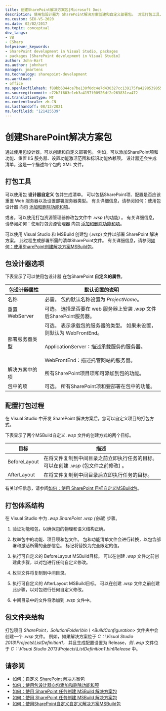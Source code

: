```yaml
---
title: 创建SharePoint解决方案包|Microsoft Docs
description: 使用包设计器为 SharePoint解决方案创建和自定义部署包。 浏览打包工具、设计器选项和文件夹结构。
ms.custom: SEO-VS-2020
ms.date: 02/02/2017
ms.topic: conceptual
dev_langs:
- VB
- CSharp
helpviewer_keywords:
- SharePoint development in Visual Studio, packages
- packages [SharePoint development in Visual Studio]
author: John-Hart
ms.author: johnhart
manager: jmartens
ms.technology: sharepoint-development
ms.workload:
- office
ms.openlocfilehash: f89bb6344ce7be130f0dc4e7d430327cc139175fa4298539855d5b37ec65f01c
ms.sourcegitcommit: c72b2f603e1eb3a4157f00926df2e263831ea472
ms.translationtype: MT
ms.contentlocale: zh-CN
ms.lasthandoff: 08/12/2021
ms.locfileid: "121425539"
---
```

# <a name="create-sharepoint-solution-packages"></a>创建SharePoint解决方案包
  通过使用包设计器，可以创建和自定义部署包。 例如，可以添加SharePoint项和功能、重置 IIS 服务器、设置功能激活范围和标识功能依赖项。 设计器还会生成清单，这是一个描述每个包的 XML 文件。

## <a name="packaging-tools"></a>打包工具
 可以使用包 **设计器自定义** 包并生成清单。 可以包括SharePoint项、配置是否应该重置 Web 服务器以及设置部署服务器类型。 有关详细信息，请参阅如何：使用包设计器 向包 [添加和删除功能和项](../sharepoint/how-to-add-and-remove-features-and-items-to-a-package-by-using-the-package-designer.md)。

 或者，可以使用打包资源管理器修改包文件中 *.wsp* (的功能) 。 有关详细信息，请参阅如何：使用打包资源管理器 向包 [添加和删除功能和项](../sharepoint/how-to-add-and-remove-features-and-items-to-a-package-by-using-the-packaging-explorer.md)。

 可以使用 Visual Studio 和 MSBuild 创建包 (*.wsp*) 文件以部署 SharePoint 解决方案。 此过程生成部署所需的清单SharePoint文件。 有关详细信息，请参阅[如何：使用SharePoint创建解决方案MSBuild包](../sharepoint/how-to-create-a-sharepoint-solution-package-by-using-msbuild-tasks.md)。

## <a name="package-designer-options"></a>包设计器选项
 下表显示了可以使用包设计器 在包SharePoint **自定义的属性**。

|包设计器属性|默认设置的说明|
|-------------------------------|------------------------------------|
|名称|必需。 包的默认名称设置为 *ProjectName*。|
|重置 WebServer|可选。 选择是否要在 web 服务器上安装 *.wsp* 文件后SharePoint服务器。|
|部署服务器类型|可选。 表示承载包的服务器的类型。 如果未设置，则默认为 WebFrontEnd。<br /><br /> ApplicationServer：描述承载服务的服务器。<br /><br /> WebFrontEnd：描述托管网站的服务器。|
|解决方案中的项|所有SharePoint项目项和可添加到包的功能。|
|包中的项|可选。 所有SharePoint项和要部署在包中的功能。|

## <a name="configure-the-packaging-process"></a>配置打包过程
 在 Visual Studio 中开发 SharePoint 解决方案后，您可以自定义项目的打包方式。

 下表显示了两个MSBuild自定义 *.wsp* 文件的创建方式的两个目标。

|目标|描述|
|------------|-----------------|
|BeforeLayout|在将文件复制到中间目录之前立即执行任务的目标。 可以在创建 *.wsp* (包文件之前修改) 。|
|AfterLayout|在将文件复制到中间目录后立即执行任务的目标。|

 有关详细信息，请参阅[如何：使用 SharePoint 目标自定义MSBuild包](../sharepoint/how-to-customize-a-sharepoint-solution-package-by-using-msbuild-targets.md)。

## <a name="packaging-architecture"></a>打包体系结构
 在 Visual Studio 中为 *.wsp SharePoint .wsp (创建*) 步骤。

1. 验证功能和包，以确保包的物理和语义结构正确。

2. 枚举包中的功能、项目项和包文件。 包和功能清单文件会进行转换，以包含部署和激活所需的全部信息。 标记将替换为完全限定的值。

3. 执行可自定义的 BeforeLayout MSBuild目标。 可以在创建 *.wsp* 文件之前创建此步骤，以对包进行任何自定义修改。

4. 枚举文件将复制到中间目录。

5. 执行可自定义的 AfterLayout MSBuild目标。 可以在创建 *.wsp* 文件之前创建此步骤，以对包进行任何自定义修改。

6. 中间目录中的文件将添加到 *.wsp* 文件中。

## <a name="package-folder-structure"></a>包文件夹结构
 打包项目 *SharePoint，SolutionFolder\bin \\ \<BuildConfiguration>* 文件夹中会创建一个 *.wsp* 文件。 例如，如果解决方案位于 *C：\Visual Studio 2013\Projects\ListDefinition1，* 并且生成配置设置为 Release，*则 .wsp* 文件位于 *C：\Visual Studio 2013\Projects\ListDefinition1\bin\Release* 中。

## <a name="see-also"></a>请参阅
- [如何：自定义 SharePoint 解决方案包](../sharepoint/how-to-customize-a-sharepoint-solution-package.md)
- [如何：使用包设计器向包添加和删除功能和项](../sharepoint/how-to-add-and-remove-features-and-items-to-a-package-by-using-the-package-designer.md)
- [如何：使用 SharePoint 任务创建 MSBuild 解决方案包](../sharepoint/how-to-create-a-sharepoint-solution-package-by-using-msbuild-tasks.md)
- [如何：使用 SharePoint 任务创建 MSBuild 解决方案包](../sharepoint/how-to-create-a-sharepoint-solution-package-by-using-msbuild-tasks.md)
- [如何：使用SharePoint自定义自定义解决方案MSBuild包](../sharepoint/how-to-customize-a-sharepoint-solution-package-by-using-msbuild-targets.md)
